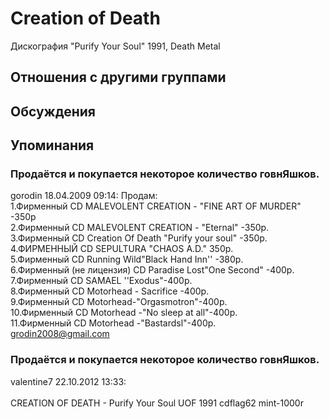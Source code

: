 # Creation of Death

Дискография
"Purify Your Soul" 1991, Death Metal

## Отношения с другими группами


## Обсуждения


## Упоминания

### Продаётся и покупается некоторое количество говнЯшков.

gorodin 18.04.2009 09:14:
Продам: <BR>  1.Фирменный CD MALEVOLENT CREATION - "FINE ART OF MURDER" -350р<BR>  2.Фирменный CD MALEVOLENT CREATION - "Eternal" -350р.<BR>  3.Фирменный CD Creation Of Death "Purify your soul" -350р.<BR>  4.ФИРМЕННЫЙ CD SEPULTURA "CHAOS A.D." 350р.<BR>  5.Фирменный CD Running Wild"Black Hand Inn'' -380р.<BR>  6.Фирменный (не лицензия) CD Paradise Lost"One Second" -400р.<BR>  7.Фирменный CD SAMAEL ''Exodus"-400р.<BR>  8.Фирменный CD Motorhead - Sacrifice -400р.<BR>  9.Фирменный СD Motorhead-"Orgasmotron"-400р.<BR> 10.Фирменный CD Motorhead -"No sleep at all"-400р.<BR> 11.Фирменный CD Motorhead -"Bastardsl"-400р.<BR>    grodin2008@gmail.com

### Продаётся и покупается некоторое количество говнЯшков.

valentine7 22.10.2012 13:33:
<BR> <BR>  CREATION OF DEATH - Purify Your Soul UOF 1991 cdflag62 mint-1000r <BR> <BR>

